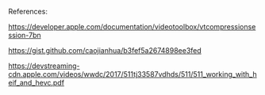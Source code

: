 References:

https://developer.apple.com/documentation/videotoolbox/vtcompressionsession-7bn

https://gist.github.com/caojianhua/b3fef5a2674898ee3fed

https://devstreaming-cdn.apple.com/videos/wwdc/2017/511tj33587vdhds/511/511_working_with_heif_and_hevc.pdf
